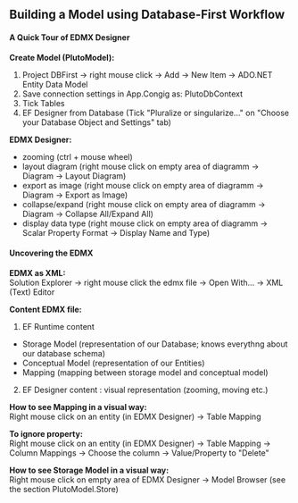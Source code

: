 ﻿## Building a Model using Database-First Workflow

#### A Quick Tour of EDMX Designer
**Create Model (PlutoModel):**  
1. Project DBFirst -> right mouse click -> Add -> New Item -> ADO.NET Entity Data Model  
2. Save connection settings in App.Congig as: PlutoDbContext
3. Tick Tables
4. EF Designer from Database (Tick "Pluralize or singularize..." on "Choose your Database Object and Settings" tab)

**EDMX Designer:**
- zooming (ctrl + mouse wheel)
- layout diagram (right mouse click on empty area of diagramm -> Diagram -> Layout Diagram)
- export as image (right mouse click on empty area of diagramm -> Diagram -> Export as Image)
- collapse/expand (right mouse click on empty area of diagramm -> Diagram -> Collapse All/Expand All)
- display data type (right mouse click on empty area of diagramm -> Scalar Property Format -> Display Name and Type)


#### Uncovering the EDMX
**EDMX as XML:**  
Solution Explorer -> right mouse click the edmx file -> Open With... -> XML (Text) Editor  

**Content EDMX file:**
1. EF Runtime content
- Storage Model (representation of our Database; knows everythng about our database schema)
- Conceptual Model (representation of our Entities)
- Mapping (mapping between storage model and conceptual model)
2. EF Designer content : visual representation (zooming, moving etc.)

**How to see Mapping in a visual way:**  
Right mouse click on an entity (in EDMX Designer) -> Table Mapping

**To ignore property:**  
Right mouse click on an entity (in EDMX Designer) -> Table Mapping -> Column Mappings -> Choose the column -> Value/Property to 
"Delete"

**How to see Storage Model in a visual way:**  
Right mouse click on empty area of EDMX Designer -> Model Browser (see the section PlutoModel.Store)
